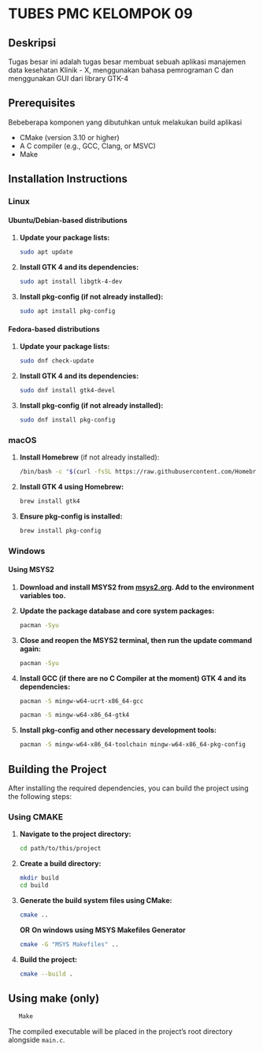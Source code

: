 # TUBES PMC KELOMPOK 09

## Deskripsi

Tugas besar ini adalah tugas besar membuat sebuah aplikasi manajemen data kesehatan Klinik - X, menggunakan bahasa pemrograman C dan menggunakan GUI dari library GTK-4

## Prerequisites

Bebeberapa komponen yang dibutuhkan untuk melakukan build aplikasi
- CMake (version 3.10 or higher)
- A C compiler (e.g., GCC, Clang, or MSVC)
- Make

## Installation Instructions

### Linux

#### Ubuntu/Debian-based distributions

1. **Update your package lists:**
    ```sh
    sudo apt update
    ```

2. **Install GTK 4 and its dependencies:**
    ```sh
    sudo apt install libgtk-4-dev
    ```

3. **Install pkg-config (if not already installed):**
    ```sh
    sudo apt install pkg-config
    ```

#### Fedora-based distributions

1. **Update your package lists:**
    ```sh
    sudo dnf check-update
    ```

2. **Install GTK 4 and its dependencies:**
    ```sh
    sudo dnf install gtk4-devel
    ```

3. **Install pkg-config (if not already installed):**
    ```sh
    sudo dnf install pkg-config
    ```

### macOS

1. **Install Homebrew** (if not already installed):
    ```sh
    /bin/bash -c "$(curl -fsSL https://raw.githubusercontent.com/Homebrew/install/HEAD/install.sh)"
    ```

2. **Install GTK 4 using Homebrew:**
    ```sh
    brew install gtk4
    ```

3. **Ensure pkg-config is installed:**
    ```sh
    brew install pkg-config
    ```

### Windows

#### Using MSYS2

1. **Download and install MSYS2 from [msys2.org](https://www.msys2.org/). Add to the environment variables too.**

2. **Update the package database and core system packages:**
    ```sh
    pacman -Syu
    ```

3. **Close and reopen the MSYS2 terminal, then run the update command again:**
    ```sh
    pacman -Syu
    ```

4. **Install GCC (if there are no C Compiler at the moment) GTK 4 and its dependencies:**
    ```sh
    pacman -S mingw-w64-ucrt-x86_64-gcc
    ```
    ```sh
    pacman -S mingw-w64-x86_64-gtk4
    ```

5. **Install pkg-config and other necessary development tools:**
    ```sh
    pacman -S mingw-w64-x86_64-toolchain mingw-w64-x86_64-pkg-config
    ```

## Building the Project

After installing the required dependencies, you can build the project using the following steps:

### Using CMAKE
1. **Navigate to the project directory:**
    ```sh
    cd path/to/this/project
    ```

2. **Create a build directory:**
    ```sh
    mkdir build
    cd build
    ```

3. **Generate the build system files using CMake:**
    ```sh
    cmake ..
    ```
    **OR**
    **On windows using MSYS Makefiles Generator**
    ```sh
    cmake -G "MSYS Makefiles" ..
    ```

4. **Build the project:**
    ```sh
    cmake --build .
    ```

## Using make (only)
 ```sh
    Make
```

The compiled executable will be placed in the project’s root directory alongside `main.c`.